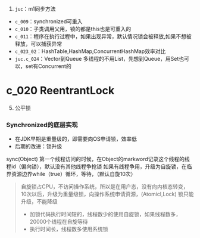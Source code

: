 1. `juc`：m1同步方法

- `c_009`：synchronized可重入
- `c_010`：子类调用父用，锁的都是this也是可重入的
- `c_011`：程序在执行过程中，如果出现异常，默认情况锁会被释放,如果不想被释放，可以捕获异常
- `c_023_02`：HashTable,HashMap,ConcurrentHashMap效率对比
- `juc.c_024`：Vector到Queue
    多线程的不用List，先想到Queue，用Set也可以，set有Concurrent的
    
# c_020 ReentrantLock
5. 公平锁

### Synchronized的底层实现
- 在JDK早期是重量级的，即需要向OS申请锁，效率低
- 后期的改进：锁升级

sync(Object)
第一个线程访问的时候，在Object的markword记录这个线程的线程id（偏向锁），默认没有其他线程争抢锁
如果有线程争用，升级为自旋锁，在临界资源边界while（true）循环，等待，（默认自旋10次）
> 自旋锁占CPU，不访问操作系统，所以是在用户态，没有向内核态转变，
10次以后，升级为重量级锁，向操作系统申请资源，(Atomicl,Lock)
> 锁只能升级，不能降级
>
> - 加锁代码执行时间短的，线程数少的使用自旋锁，如果线程数多，20000个线程在自旋等待
> - 执行时间长，线程数多使用系统锁
>
>>

